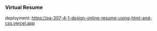### Virtual Resume

deployment: https://pa-307-4-1-design-online-resume-using-html-and-css.vercel.app


